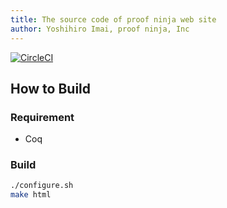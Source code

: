 ```yaml
---
title: The source code of proof ninja web site
author: Yoshihiro Imai, proof ninja, Inc
---
```


[![CircleCI](https://circleci.com/gh/proof-ninja/proof-ninja.github.io.svg?style=svg)](https://circleci.com/gh/proof-ninja/proof-ninja.github.io)

## How to Build

### Requirement

- Coq

### Build

```bash
./configure.sh
make html
```
